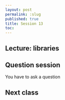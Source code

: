 ```yaml
---
layout: post
permalink: :slug
published: true
title: Session 13
toc:
---
```


## Lecture: libraries

## Question session

You have to ask a question

## Next class

<!-- do entry 10 -->
